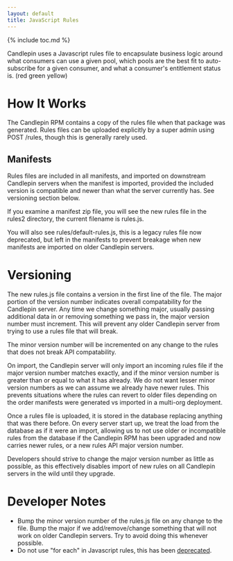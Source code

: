 ```yaml
---
layout: default
title: JavaScript Rules
---
```

{% include toc.md %}

Candlepin uses a Javascript rules file to encapsulate business logic around what consumers can use a given pool, which pools are the best fit to auto-subscribe for a given consumer, and what a consumer's entitlement status is. (red green yellow)

# How It Works
The Candlepin RPM contains a copy of the rules file when that package was
generated. Rules files can be uploaded explicitly by a super admin using POST
/rules, though this is generally rarely used.

## Manifests
Rules files are included in all manifests, and imported on downstream Candlepin
servers when the manifest is imported, provided the included version is
compatible and newer than what the server currently has. See versioning section
below.

If you examine a manifest zip file, you will see the new rules file in the
rules2 directory, the current filename is rules.js.

You will also see rules/default-rules.js, this is a legacy rules file now
deprecated, but left in the manifests to prevent breakage when new manifests
are imported on older Candlepin servers.

# Versioning
The new rules.js file contains a version in the first line of the file. The
major portion of the version number indicates overall compatability for the
Candlepin server. Any time we change something major, usually passing
additional data in or removing something we pass in, the major version number
must increment. This will prevent any older Candlepin server from trying to use
a rules file that will break.

The minor version number will be incremented on any change to the rules that does not break API compatability.

On import, the Candlepin server will only import an incoming rules file if the
major version number matches exactly, and if the minor version number is
greater than or equal to what it has already. We do not want lesser minor
version numbers as we can assume we already have newer rules. This prevents
situations where the rules can revert to older files depending on the order
manifests were generated vs imported in a multi-org deployment.

Once a rules file is uploaded, it is stored in the database replacing anything
that was there before. On every server start up, we treat the load from the
database as if it were an import, allowing us to not use older or incompatible
rules from the database if the Candlepin RPM has been upgraded and now carries
newer rules, or a new rules API major version number.

Developers should strive to change the major version number as little as
possible, as this effectively disables import of new rules on all Candlepin
servers in the wild until they upgrade.

# Developer Notes
* Bump the minor version number of the rules.js file on any change to the file.
  Bump the major if we add/remove/change something that will not work on older
  Candlepin servers. Try to avoid doing this whenever possible.
* Do not use "for each" in Javascript rules, this has been [deprecated](https://developer.mozilla.org/en-US/docs/JavaScript/Reference/Statements/for_each...in).
